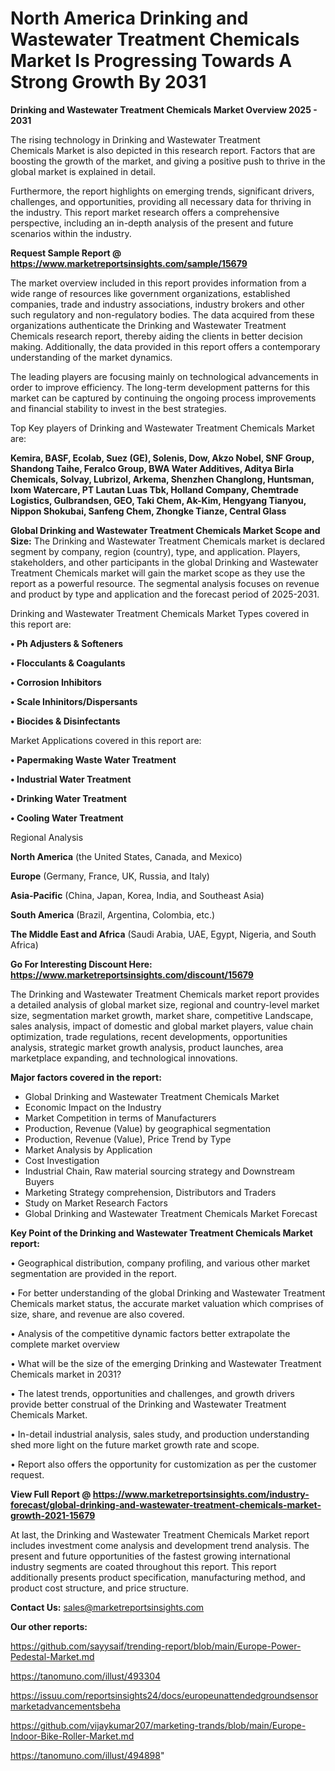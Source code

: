  # North America Drinking and Wastewater Treatment Chemicals Market Is Progressing Towards A Strong Growth By 2031

<Strong> Drinking and Wastewater Treatment Chemicals Market Overview 2025 - 2031</strong>

The rising technology in Drinking and Wastewater Treatment Chemicals Market is also depicted in this research report. Factors that are boosting the growth of the market, and giving a positive push to thrive in the global market is explained in detail.

Furthermore, the report highlights on emerging trends, significant drivers, challenges, and opportunities, providing all necessary data for thriving in the industry. This report market research offers a comprehensive perspective, including an in-depth analysis of the present and future scenarios within the industry.

<strong>Request Sample Report @ <a href=https://www.marketreportsinsights.com/sample/15679>https://www.marketreportsinsights.com/sample/15679</a></strong>

The market overview included in this report provides information from a wide range of resources like government organizations, established companies, trade and industry associations, industry brokers and other such regulatory and non-regulatory bodies. The data acquired from these organizations authenticate the Drinking and Wastewater Treatment Chemicals research report, thereby aiding the clients in better decision making. Additionally, the data provided in this report offers a contemporary understanding of the market dynamics.

The leading players are focusing mainly on technological advancements in order to improve efficiency. The long-term development patterns for this market can be captured by continuing the ongoing process improvements and financial stability to invest in the best strategies.

Top Key players of Drinking and Wastewater Treatment Chemicals Market are:

<strong>Kemira, BASF, Ecolab, Suez (GE), Solenis, Dow, Akzo Nobel, SNF Group, Shandong Taihe, Feralco Group, BWA Water Additives, Aditya Birla Chemicals, Solvay, Lubrizol, Arkema, Shenzhen Changlong, Huntsman, Ixom Watercare, PT Lautan Luas Tbk, Holland Company, Chemtrade Logistics, Gulbrandsen, GEO, Taki Chem, Ak-Kim, Hengyang Tianyou, Nippon Shokubai, Sanfeng Chem, Zhongke Tianze, Central Glass</strong>

<strong><b>Global Drinking and Wastewater Treatment Chemicals Market Scope and Size:</b></strong>
The Drinking and Wastewater Treatment Chemicals market is declared segment by company, region (country), type, and application. Players, stakeholders, and other participants in the global Drinking and Wastewater Treatment Chemicals market will gain the market scope as they use the report as a powerful resource. The segmental analysis focuses on revenue and product by type and application and the forecast period of 2025-2031.

Drinking and Wastewater Treatment Chemicals Market Types covered in this report are:

<strong>• Ph Adjusters & Softeners

• Flocculants & Coagulants

• Corrosion Inhibitors

• Scale Inhinitors/Dispersants

• Biocides & Disinfectants</strong>

Market Applications covered in this report are:

<strong>• Papermaking Waste Water Treatment

• Industrial Water Treatment

• Drinking Water Treatment

• Cooling Water Treatment</strong> 

Regional Analysis

<strong>North America</strong> (the United States, Canada, and Mexico)

<strong>Europe</strong> (Germany, France, UK, Russia, and Italy)

<strong>Asia-Pacific</strong> (China, Japan, Korea, India, and Southeast Asia)

<strong>South America</strong> (Brazil, Argentina, Colombia, etc.)

<strong>The Middle East and Africa</strong> (Saudi Arabia, UAE, Egypt, Nigeria, and South Africa)

<strong>Go For Interesting Discount Here: <a href=https://www.marketreportsinsights.com/discount/15679>https://www.marketreportsinsights.com/discount/15679</a></strong>

The Drinking and Wastewater Treatment Chemicals market report provides a detailed analysis of global market size, regional and country-level market size, segmentation market growth, market share, competitive Landscape, sales analysis, impact of domestic and global market players, value chain optimization, trade regulations, recent developments, opportunities analysis, strategic market growth analysis, product launches, area marketplace expanding, and technological innovations.

<strong><b>Major factors covered in the report:</b></strong>
<ul>
  <li>Global Drinking and Wastewater Treatment Chemicals Market </li>
  <li>Economic Impact on the Industry</li>
  <li>Market Competition in terms of Manufacturers</li>
  <li>Production, Revenue (Value) by geographical segmentation</li>
  <li>Production, Revenue (Value), Price Trend by Type</li>
  <li>Market Analysis by Application</li>
  <li>Cost Investigation</li>
  <li>Industrial Chain, Raw material sourcing strategy and Downstream Buyers</li>
  <li>Marketing Strategy comprehension, Distributors and Traders</li>
  <li>Study on Market Research Factors</li>
  <li>Global Drinking and Wastewater Treatment Chemicals Market Forecast</li>
</ul>

<strong><b>Key Point of the Drinking and Wastewater Treatment Chemicals Market report:</b></strong>

• Geographical distribution, company profiling, and various other market segmentation are provided in the report.

• For better understanding of the global Drinking and Wastewater Treatment Chemicals market status, the accurate market valuation which comprises of size, share, and revenue are also covered.

• Analysis of the competitive dynamic factors better extrapolate the complete market overview

• What will be the size of the emerging Drinking and Wastewater Treatment Chemicals market in 2031?

• The latest trends, opportunities and challenges, and growth drivers provide better construal of the Drinking and Wastewater Treatment Chemicals Market.

• In-detail industrial analysis, sales study, and production understanding shed more light on the future market growth rate and scope.

• Report also offers the opportunity for customization as per the customer request.

<strong><b>View Full Report @ <a href=https://www.marketreportsinsights.com/industry-forecast/global-drinking-and-wastewater-treatment-chemicals-market-growth-2021-15679>https://www.marketreportsinsights.com/industry-forecast/global-drinking-and-wastewater-treatment-chemicals-market-growth-2021-15679</a></b></strong>


At last, the Drinking and Wastewater Treatment Chemicals Market report includes investment come analysis and development trend analysis. The present and future opportunities of the fastest growing international industry segments are coated throughout this report. This report additionally presents product specification, manufacturing method, and product cost structure, and price structure.

<strong>Contact Us:</strong>
sales@marketreportsinsights.com

<strong>Our other reports:</strong>

<a href=https://github.com/sayysaif/trending-report/blob/main/Europe-Power-Pedestal-Market.md>https://github.com/sayysaif/trending-report/blob/main/Europe-Power-Pedestal-Market.md</a>

<a href=https://tanomuno.com/illust/493304>https://tanomuno.com/illust/493304</a>

<a href=https://issuu.com/reportsinsights24/docs/europeunattendedgroundsensormarketadvancementsbeha>https://issuu.com/reportsinsights24/docs/europeunattendedgroundsensormarketadvancementsbeha</a>

<a href=https://github.com/vijaykumar207/marketing-trands/blob/main/Europe-Indoor-Bike-Roller-Market.md>https://github.com/vijaykumar207/marketing-trands/blob/main/Europe-Indoor-Bike-Roller-Market.md</a>

<a href=https://tanomuno.com/illust/494898>https://tanomuno.com/illust/494898</a>"
